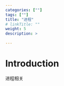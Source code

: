 ```yaml
---
categories: [""] 
tags: [""] 
title: "进程"
# linkTitle: ""
weight: 5
description: >
  
---
```


# Introduction
进程相关
